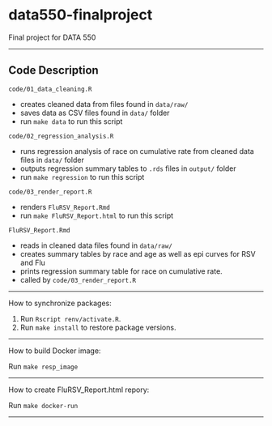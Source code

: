 # data550-finalproject

Final project for DATA 550 

------------------------------------------------------------------------

## Code Description

`code/01_data_cleaning.R`

  - creates cleaned data from files found in `data/raw/`
  - saves data as CSV files found in `data/` folder
  - run `make data` to run this script

`code/02_regression_analysis.R`

  - runs regression analysis of race on cumulative rate from cleaned data files in `data/` folder
  - outputs regression summary tables to `.rds` files in `output/` folder
  - run `make regression` to run this script

`code/03_render_report.R`

  - renders `FluRSV_Report.Rmd`
  - run `make FluRSV_Report.html` to run this script
  
`FluRSV_Report.Rmd`

  - reads in cleaned data files found in `data/raw/`
  - creates summary tables by race and age as well as epi curves for RSV and Flu
  - prints regression summary table for race on cumulative rate.
  - called by `code/03_render_report.R` 

------------------------------------------------------------------------

How to synchronize packages:

1. Run `Rscript renv/activate.R`.
2. Run `make install` to restore package versions.

------------------------------------------------------------------------

How to build Docker image:

  Run `make resp_image`
 
------------------------------------------------------------------------

How to create FluRSV_Report.html repory:

  Run `make docker-run`

------------------------------------------------------------------------